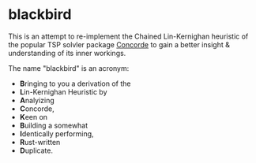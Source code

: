 # blackbird
This is an attempt to re-implement the Chained Lin-Kernighan heuristic of the popular TSP solvler package [Concorde](https://www.math.uwaterloo.ca/tsp/concorde/index.html) to gain a better insight & understanding of its inner workings. 

The name "blackbird" is an acronym:
- **B**ringing to you a derivation of the
- **L**in-Kernighan Heuristic by
- **A**nalyizing
- **C**oncorde,
- **K**een on
- **B**uilding a somewhat
- **I**dentically performing,
- **R**ust-written
- **D**uplicate.
